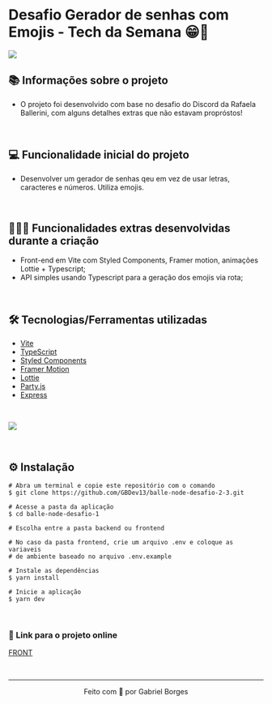 # Desafio Gerador de senhas com Emojis - Tech da Semana 😁🤩

<img src="https://user-images.githubusercontent.com/71772559/155910850-4f1e32ce-44a0-46f2-91cd-08c44098ec54.png" align="center" />

## 📚 Informações sobre o projeto

* O projeto foi desenvolvido com base no desafio do Discord da Rafaela Ballerini, com alguns detalhes extras que não estavam propróstos!

&nbsp;

## 💻 Funcionalidade inicial do projeto

* Desenvolver um gerador de senhas qeu em vez de usar letras, caracteres e números. Utiliza emojis.

&nbsp;

## 👨🏻‍💻 Funcionalidades extras desenvolvidas durante a criação
* Front-end em Vite com Styled Components, Framer motion, animações Lottie + Typescript;
* API simples usando Typescript para a geração dos emojis via rota;

&nbsp;

## 🛠️ Tecnologias/Ferramentas utilizadas

* [Vite](https://vitejs.dev/)
* [TypeScript](https://www.typescriptlang.org/)
* [Styled Components](https://styled-components.com/)
* [Framer Motion](https://www.framer.com/docs/)
* [Lottie](https://lottiefiles.com/)
* [Party.js](https://party.js.org/)
* [Express](https://expressjs.com/)

&nbsp;

<img src="https://user-images.githubusercontent.com/71772559/155912413-4645dbd7-e159-4079-a755-b30147ca0aa6.png" align="center" />

&nbsp;

## ⚙️ Instalação
```
# Abra um terminal e copie este repositório com o comando
$ git clone https://github.com/GBDev13/balle-node-desafio-2-3.git
```

```
# Acesse a pasta da aplicação
$ cd balle-node-desafio-1

# Escolha entre a pasta backend ou frontend

# No caso da pasta frontend, crie um arquivo .env e coloque as variaveis
# de ambiente baseado no arquivo .env.example

# Instale as dependências
$ yarn install

# Inicie a aplicação
$ yarn dev
```

&nbsp;

### 🔗 Link para o projeto online

[FRONT](https://balle-node-desafio-1.vercel.app)

&nbsp;

---

<p align="center">Feito com 💙 por Gabriel Borges</p>


